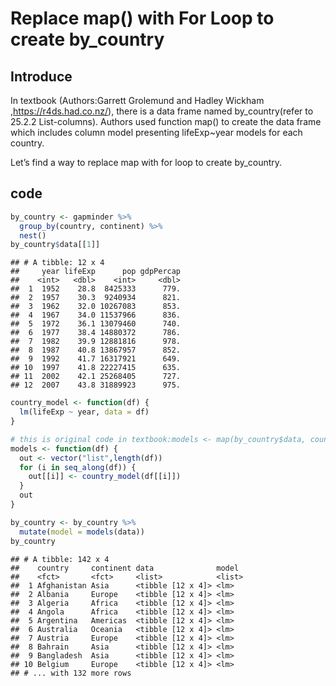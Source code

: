 Replace map() with For Loop to create by\_country
================

## Introduce

In textbook <R for Data Science>(Authors:Garrett Grolemund and Hadley
Wickham ,<https://r4ds.had.co.nz/>), there is a data frame named
by\_country(refer to 25.2.2 List-columns). Authors used function map()
to create the data frame which includes column model presenting
lifeExp\~year models for each country.

Let’s find a way to replace map with for loop to create by\_country.

## code

``` r
by_country <- gapminder %>% 
  group_by(country, continent) %>% 
  nest()
by_country$data[[1]]
```

    ## # A tibble: 12 x 4
    ##     year lifeExp      pop gdpPercap
    ##    <int>   <dbl>    <int>     <dbl>
    ##  1  1952    28.8  8425333      779.
    ##  2  1957    30.3  9240934      821.
    ##  3  1962    32.0 10267083      853.
    ##  4  1967    34.0 11537966      836.
    ##  5  1972    36.1 13079460      740.
    ##  6  1977    38.4 14880372      786.
    ##  7  1982    39.9 12881816      978.
    ##  8  1987    40.8 13867957      852.
    ##  9  1992    41.7 16317921      649.
    ## 10  1997    41.8 22227415      635.
    ## 11  2002    42.1 25268405      727.
    ## 12  2007    43.8 31889923      975.

``` r
country_model <- function(df) {
  lm(lifeExp ~ year, data = df)
}
```

``` r
# this is original code in textbook:models <- map(by_country$data, country_model)
models <- function(df) {
  out <- vector("list",length(df))
  for (i in seq_along(df)) {
    out[[i]] <- country_model(df[[i]])
  }
  out
}
```

``` r
by_country <- by_country %>% 
  mutate(model = models(data))
by_country
```

    ## # A tibble: 142 x 4
    ##    country     continent data              model 
    ##    <fct>       <fct>     <list>            <list>
    ##  1 Afghanistan Asia      <tibble [12 x 4]> <lm>  
    ##  2 Albania     Europe    <tibble [12 x 4]> <lm>  
    ##  3 Algeria     Africa    <tibble [12 x 4]> <lm>  
    ##  4 Angola      Africa    <tibble [12 x 4]> <lm>  
    ##  5 Argentina   Americas  <tibble [12 x 4]> <lm>  
    ##  6 Australia   Oceania   <tibble [12 x 4]> <lm>  
    ##  7 Austria     Europe    <tibble [12 x 4]> <lm>  
    ##  8 Bahrain     Asia      <tibble [12 x 4]> <lm>  
    ##  9 Bangladesh  Asia      <tibble [12 x 4]> <lm>  
    ## 10 Belgium     Europe    <tibble [12 x 4]> <lm>  
    ## # ... with 132 more rows
